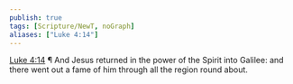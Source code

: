 ```yaml
---
publish: true
tags: [Scripture/NewT, noGraph]
aliases: ["Luke 4:14"]
---
```

[Luke 4:14](https://churchofjesuschrist.org/study/scriptures/nt/luke/4?lang=eng&id=p14#p14) ¶ And Jesus returned in the power of the Spirit into Galilee: and there went out a fame of him through all the region round about.
